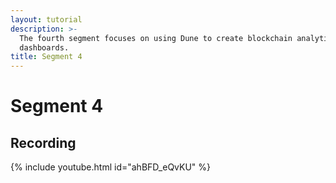 ```yaml
---
layout: tutorial
description: >-
  The fourth segment focuses on using Dune to create blockchain analytics
  dashboards.
title: Segment 4
---
```


# Segment 4

## Recording

{% include youtube.html id="ahBFD_eQvKU" %}
